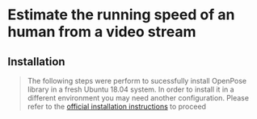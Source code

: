 # Estimate the running speed of an human from a video stream
## Installation
> The following steps were perform to sucessfully install OpenPose library in a fresh Ubuntu 18.04 system. In order to install it in a different environment you may need another configuration. Please refer to the [official installation instructions](https://github.com/tramper2/openpose/blob/master/doc/installation.md) to proceed
